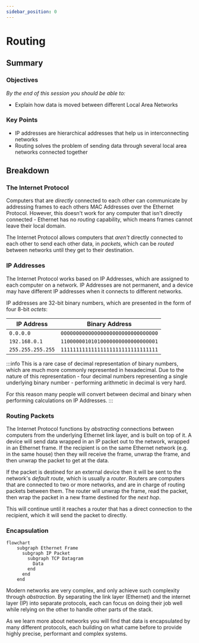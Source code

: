 ```yaml
---
sidebar_position: 0
---
```


# Routing

## Summary

### Objectives

*By the end of this session you should be able to:*

* Explain how data is moved between different Local Area Networks

### Key Points

* IP addresses are hierarchical addresses that help us in interconnecting networks
* Routing solves the problem of sending data through several local area networks connected together

## Breakdown

### The Internet Protocol

Computers that are *directly* connected to each other can communicate by addressing frames to each others MAC Addresses over the Ethernet Protocol. However, this doesn't work for any computer that isn't directly connected - Ethernet has no *routing* capability, which means frames cannot leave their local domain.

The Internet Protocol allows computers that *aren't* directly connected to each other to send each other data, in *packets*, which can be *routed* between networks until they get to their destination.

### IP Addresses

The Internet Protocol works based on IP Addresses, which are assigned to each computer on a network. IP Addresses are not permanent, and a device may have different IP addresses when it connects to different networks.

IP addresses are 32-bit binary numbers, which are presented in the form of four 8-bit *octets*:

|        IP Address |                     Binary Address |
|-------------------|------------------------------------|
|         `0.0.0.0` | `00000000000000000000000000000000` |
|     `192.168.0.1` | `11000000101010000000000000000001` |
| `255.255.255.255` | `11111111111111111111111111111111` |

:::info
This is a rare case of decimal representation of binary numbers, which are much more commonly represented in hexadecimal. Due to the nature of this representation - four decimal numbers representing a single underlying binary number - performing arithmetic in decimal is very hard.

For this reason many people will convert between decimal and binary when performing calculations on IP Addresses.
:::

### Routing Packets

The Internet Protocol functions by *abstracting* connections between computers from the underlying Ethernet link layer, and is built on top of it. A device will send data wrapped in an IP packet out to the network, wrapped in an Ethernet frame. If the recipient is on the same Ethernet network (e.g. in the same house) then they will receive the frame, unwrap the frame, and then unwrap the packet to get at the data.

If the packet is destined for an external device then it will be sent to the network's *default route*, which is usually a *router*. Routers are computers that are connected to two or more networks, and are in charge of routing packets between them. The router will unwrap the frame, read the packet, then wrap the packet in a new frame destined for the *next hop*.

This will continue until it reaches a router that has a direct connection to the recipient, which it will send the packet to directly.

### Encapsulation

```mermaid
flowchart
    subgraph Ethernet Frame
      subgraph IP Packet
        subgraph TCP Datagram
          Data
        end
      end
    end
```

Modern networks are very complex, and only achieve such complexity through *abstraction*. By separating the link layer (Ethernet) and the internet layer (IP) into separate protocols, each can focus on doing their job well while relying on the other to handle other parts of the stack.

As we learn more about networks you will find that data is encapsulated by many different protocols, each building on what came before to provide highly precise, performant and complex systems.
